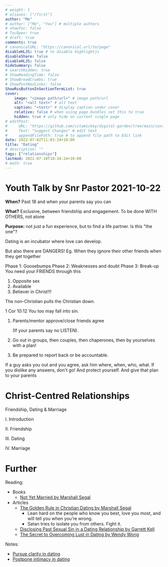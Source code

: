 ```yaml
---
# weight: 1
# aliases: ["/first"]
author: "Me"
# author: ["Me", "You"] # multiple authors
# showToc: false
# TocOpen: true
# draft: true
comments: true
# canonicalURL: "https://canonical.url/to/page"
disableHLJS: true # to disable highlightjs
disableShare: false
disableHLJS: false
hideSummary: false
# searchHidden: true
# ShowReadingTime: false
# ShowBreadCrumbs: true
# ShowPostNavLinks: false
ShowRssButtonInSectionTermList: true
cover:
    image: "<image path/url>" # image path/url
    alt: "<alt text>" # alt text
    caption: "<text>" # display caption under cover
    relative: false # when using page bundles set this to true
    hidden: true # only hide on current single page
# editPost:
#     URL: "https://github.com/vitamickey/digital-garden/tree/main/content"
#     Text: "Suggest Changes" # edit text
#     appendFilePath: true # to append file path to Edit link
date: 2022-07-02T11:03:24+10:00
title: "Dating"
# description: ""
tags: ["relationships"]
lastmod: 2022-07-10T18:34:24+10:00
# math: true
---
```


# Youth Talk by Snr Pastor 2021-10-22

**When?** Past 18 and when your parents say you can

**What?** Exclusive, between friendship and engagement. To be done WITH OTHERS, not alone

**Purpose:** not just a fun experience, but to find a life partner. Is this "the one"? 

Dating is an incubator where love can develop.

But also there are DANGERS!
Eg. When they ignore their other friends when they get together

Phase 1: Goosebumps
Phase 2: Weaknesses and doubt
Phase 3: Break-up
You need your FRIENDS through this

1. Opposite sex
2. Available
3. Believer in Christ!!!

The non-Christian pulls the Christian down.

1 Cor 10:12 You too may fall into sin.

1. Parents/mentor approve/close friends agree

    (If your parents say no LISTEN).

2. Go out in groups, then couples, then chaperones, then by yourselves with a plan!
3. Be prepared to report back or be accountable.

If a guy asks you out and you agree, ask him where, when, who, what. If you dislike any answers, don't go! And protect yourself. And give that plan to your parents

# Christ-Centred Relationships

Friendship, Dating & Marriage

I. Introduction

II. Friendship

III. Dating 

IV. Marriage


# Further

Reading:
- Books
    - [Not Yet Married by Marshall Segal](https://www.desiringgod.org/books/not-yet-married)
- Articles
    - [The Golden Rule in Christian Dating by Marshall Segal](https://www.desiringgod.org/articles/the-golden-rule-in-christian-dating)
        - Lean hard on the people who know you best, love you most, and will tell you when you’re wrong.
        - Satan tries to isolate you from others. Fight it.
    - [Disclosing Past Sexual Sin in a Dating Relationship by Garrett Kell](https://www.thegospelcoalition.org/article/disclosing-sin-dating/)
    - [The Secret to Overcoming Lust in Dating by Wendy Wong](https://ymi.today/2020/01/the-secret-to-overcoming-lust-in-dating/)

Notes: 
- [Pursue clarity in dating](/pursue-clarity-in-dating/)
- [Postpone intimacy in dating](/postpone-intimacy-in-dating/)

